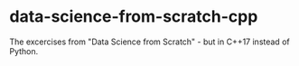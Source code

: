 # data-science-from-scratch-cpp
The excercises from "Data Science from Scratch" - but in C++17 instead of Python.
